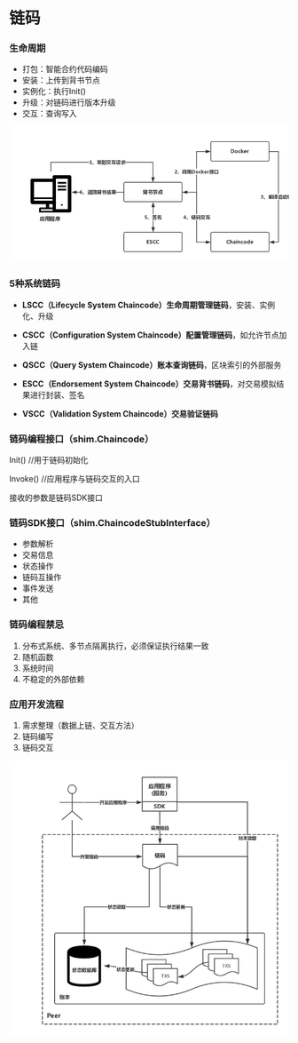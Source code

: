 # 链码

### **生命周期**

- 打包：智能合约代码编码
- 安装：上传到背书节点
- 实例化：执行Init()
- 升级：对链码进行版本升级
- 交互：查询写入

![8](8.png)



### **5种系统链码**

- **LSCC（Lifecycle System Chaincode）生命周期管理链码**，安装、实例化、升级

- **CSCC（Configuration System Chaincode）配置管理链码**，如允许节点加入链

- **QSCC（Query System Chaincode）账本查询链码**，区块索引的外部服务

- **ESCC（Endorsement System Chaincode）交易背书链码**，对交易模拟结果进行封装、签名

- **VSCC（Validation System Chaincode）交易验证链码**

 

### **链码编程接口（shim.Chaincode）**

Init()               //用于链码初始化

Invoke()         //应用程序与链码交互的入口

接收的参数是链码SDK接口

 

### **链码SDK接口（shim.ChaincodeStubInterface）**

- 参数解析
- 交易信息
- 状态操作
- 链码互操作
- 事件发送
- 其他

 

### **链码编程禁忌**

1. 分布式系统、多节点隔离执行，必须保证执行结果一致
2. 随机函数
3. 系统时间
4. 不稳定的外部依赖

 

### **应用开发流程**

1. 需求整理（数据上链、交互方法）
2. 链码编写
3. 链码交互

![10](10.png)